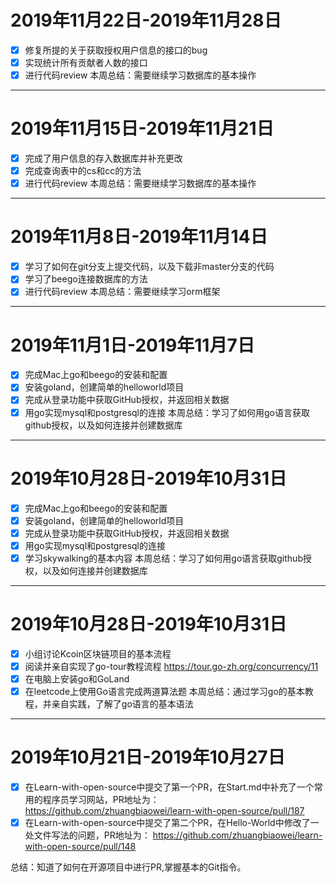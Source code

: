 # 2019年11月22日-2019年11月28日 
- [x] 修复所提的关于获取授权用户信息的接口的bug
- [x] 实现统计所有贡献者人数的接口
- [x] 进行代码review
本周总结：需要继续学习数据库的基本操作
***

# 2019年11月15日-2019年11月21日 
- [x] 完成了用户信息的存入数据库并补充更改
- [x] 完成查询表中的cs和cc的方法
- [x] 进行代码review
本周总结：需要继续学习数据库的基本操作
***

# 2019年11月8日-2019年11月14日 
- [x] 学习了如何在git分支上提交代码，以及下载非master分支的代码
- [x] 学习了beego连接数据库的方法
- [x] 进行代码review
本周总结：需要继续学习orm框架
***

# 2019年11月1日-2019年11月7日 
- [x] 完成Mac上go和beego的安装和配置
- [x] 安装goland，创建简单的helloworld项目
- [x] 完成从登录功能中获取GitHub授权，并返回相关数据
- [x] 用go实现mysql和postgresql的连接
本周总结：学习了如何用go语言获取github授权，以及如何连接并创建数据库
***

# 2019年10月28日-2019年10月31日 
- [x] 完成Mac上go和beego的安装和配置
- [x] 安装goland，创建简单的helloworld项目
- [x] 完成从登录功能中获取GitHub授权，并返回相关数据
- [x] 用go实现mysql和postgresql的连接
- [x] 学习skywalking的基本内容
本周总结：学习了如何用go语言获取github授权，以及如何连接并创建数据库
***

# 2019年10月28日-2019年10月31日 
- [x] 小组讨论Kcoin区块链项目的基本流程
- [x] 阅读并亲自实现了go-tour教程流程 https://tour.go-zh.org/concurrency/11
- [x] 在电脑上安装go和GoLand
- [x] 在leetcode上使用Go语言完成两道算法题
本周总结：通过学习go的基本教程，并亲自实践，了解了go语言的基本语法
***
# 2019年10月21日-2019年10月27日 

- [x] 在Learn-with-open-source中提交了第一个PR，在Start.md中补充了一个常用的程序员学习网站，PR地址为：
https://github.com/zhuangbiaowei/learn-with-open-source/pull/187
- [x] 在Learn-with-open-source中提交了第二个PR，在Hello-World中修改了一处文件写法的问题，PR地址为：
https://github.com/zhuangbiaowei/learn-with-open-source/pull/148
        
总结：知道了如何在开源项目中进行PR,掌握基本的Git指令。


